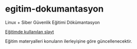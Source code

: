 # egitim-dokumantasyon
Linux + Siber Güvenlik Eğitimi Dökümantasyon

[Eğitimde kullanılan slayt](http://slides.com/mucahiddogan/deck)

Eğitim materyalleri konuların ilerleyişine göre güncellenecektir. 
